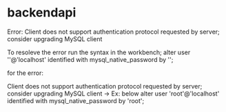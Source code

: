 # backendapi

Error:
Client does not support authentication protocol requested by server; consider upgrading MySQL client


To resoleve the error run the syntax in the workbench;
alter user '<username>'@'localhost' identified with mysql_native_password by '<userpassword>';



for the error:

Client does not support authentication protocol requested by server; consider upgrading MySQL client ->
Ex: below
alter user 'root'@'localhost' identified with mysql_native_password by 'root';

